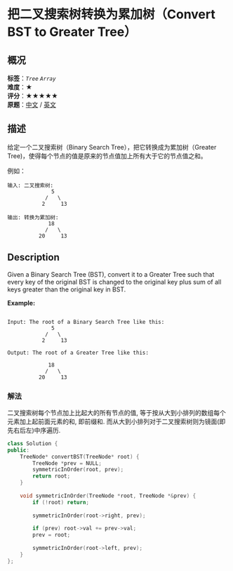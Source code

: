 # 把二叉搜索树转换为累加树（Convert BST to Greater Tree）
## 概况
**标签**：*`Tree`*  *`Array`*<br>
**难度**：★<br>
**评分**：★★★★★<br>
**原题**：[中文](https://leetcode-cn.com/problems/convert-bst-to-greater-tree) / [英文](https://leetcode.com/problems/convert-bst-to-greater-tree)

## 描述

给定一个二叉搜索树（Binary Search Tree），把它转换成为累加树（Greater Tree)，使得每个节点的值是原来的节点值加上所有大于它的节点值之和。



例如：





```
输入: 二叉搜索树:
              5
            /   \
           2     13
           
输出: 转换为累加树:
             18
            /   \
          20     13

```



## Description

Given a Binary Search Tree (BST), convert it to a Greater Tree such that every key of the original BST is changed to the original key plus sum of all keys greater than the original key in BST.





**Example:**

```

Input: The root of a Binary Search Tree like this:
              5
            /   \
           2     13

Output: The root of a Greater Tree like this:

             18
            /   \
          20     13

```

### 解法
二叉搜索树每个节点加上比起大的所有节点的值, 等于按从大到小排列的数组每个元素加上起前面元素的和, 即前缀和. 而从大到小排列对于二叉搜索树则为镜面(即先右后左)中序遍历.
```c++
class Solution {
public:
    TreeNode* convertBST(TreeNode* root) {
        TreeNode *prev = NULL;
        symmetricInOrder(root, prev);
        return root;
    }
    
    void symmetricInOrder(TreeNode *root, TreeNode *&prev) {
        if (!root) return;
        
        symmetricInOrder(root->right, prev);
        
        if (prev) root->val += prev->val;
        prev = root;
        
        symmetricInOrder(root->left, prev);
    }
};
```